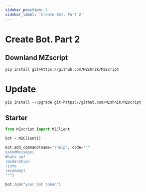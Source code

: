 ```yaml
---
sidebar_position: 2
sidebar_label: 'Create Bot. Part 2'
---
```


# Create Bot. Part 2

## Downland MZscript
```
pip install git+https://github.com/MZshnik/MZscript
```
# Update
```
pip install --upgrade git+https://github.com/MZshnik/MZscript
```

## Starter
```py
from MZscript import MZClient

bot = MZClient()

bot.add_command(name="!help", code="""
$sendMessage[
Whats up?
!moderation
!info
!economy]
""")

bot.run("your bot token")
```

